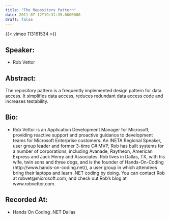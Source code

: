 ```yaml
---
title: "The Repository Pattern"
date: 2011-07-12T19:31:35.0000000
draft: false
---
```


{{< vimeo 113161534 >}}

## Speaker:

 - Rob Vettor

## Abstract:

<p>The repository pattern is a frequently implemented design pattern for data access. It simplifies data access, reduces redundant data access code and increases testability.</p>

## Bio:

 - <p>Rob Vettor is an Application Development Manager for Microsoft, providing reactive support and proactive guidance to development teams for Microsoft Enterprise customers. An INETA Regional Speaker, user group leader and former 3-time C# MVP, Rob has built systems for a number of corporations, including Avanade, Raytheon, American Express and Jack Henry and Associates. Rob lives in Dallas, TX, with his wife, twin sons and three dogs, and is the founder of Hands-On-Coding (http://www.hands-on-coding.net/), a user group in which attendees bring their laptops and learn .NET coding by doing. You can contact Rob at robvet@microsoft.com, and check out Rob’s blog at www.robvettor.com.</p>

## Recorded At:

 - Hands On Coding .NET Dallas

